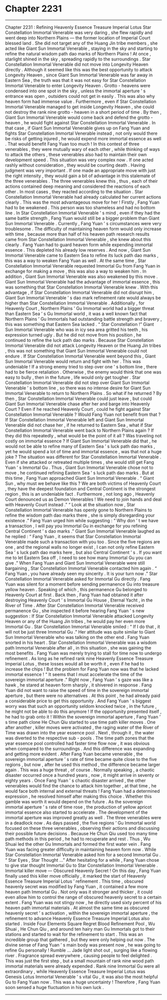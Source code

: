 
# Chapter 2231


---

Chapter 2231 : Refining Heavenly Essence Treasure Imperial Lotus
Star Constellation Immortal Venerable was very daring , she flew rapidly and went deep into Northern Plains — the former location of Imperial Court blessed land .
She did not target any of the Huang Jin tribe members , she acted like Giant Sun Immortal Venerable , staying in the sky and starting to refine the natural wisdom path dao marks of Northern Plains !
At once , starlight shined in the sky , spreading rapidly to the surroundings .
Star Constellation Immortal Venerable did not move into Longevity Heaven directly .
Although it seemed like this was the best opportunity to attack Longevity Heaven , since Giant Sun Immortal Venerable was far away in Eastern Sea , the truth was that it was not easy for Star Constellation Immortal Venerable to enter Longevity Heaven .
Grotto - heavens were condensed into one spot in the sky , unless the immortal aperture ’ s entrance was open , outsiders could not get in easily .
This was also why heaven form had immense value .
Furthermore , even if Star Constellation Immortal Venerable managed to get inside Longevity Heaven , she could not destroy the rank nine grotto - heaven in a short period of time .
By then , Giant Sun Immortal Venerable would come back and defend the grotto - heaven , he would fight against Star Constellation Immortal Venerable . In that case , if Giant Sun Immortal Venerable gives up on Fang Yuan and fights Star Constellation Immortal Venerable instead , not only would there be risks of getting injured , he would expend more immortal essence as well .
That would benefit Fang Yuan too much !
In this contest of three venerables , they were mutually wary of each other , while thinking of ways to attack the others , these venerables also had to maintain their own development speed .
This situation was very complex now .
If one acted rashly without consideration , they would be courting death .
Having judgment was very important .
If one made an appropriate move with just the right intensity , they would gain a bit of advantage in this stalemate of the three venerables .
The three venerables knew this , thus , each of their actions contained deep meaning and considered the reactions of each other . In most cases , they reacted according to the situation .
Star Constellation Immortal Venerable had already calculated her current actions clearly .
This was the most advantageous move for her !
Firstly , Fang Yuan had to be weakened .
This person was too shameless and had no bottom line .
In Star Constellation Immortal Venerable ’ s mind , even if they had the same battle strength , Fang Yuan would still be a bigger problem than Giant Sun Immortal Venerable .
Currently , Fang Yuan ’ s circumstances were very troublesome . The difficulty of maintaining heaven form would only increase with time , because more than half of his heaven path research results came from Star Constellation Immortal Venerable , she knew about this clearly .
Fang Yuan had to guard heaven form while expending immortal essence . This depleted his already low reserves .
And now , Giant Sun Immortal Venerable came to Eastern Sea to refine its luck path dao marks , this was a way to weaken Fang Yuan as well .
At the same time , Star Constellation Immortal Venerable requested Immortal Gu from Fang Yuan in exchange for making a move , this was also a way to weaken him .
In addition , Giant Sun Immortal Venerable was also weakened by this move .
Giant Sun Immortal Venerable had the advantage of immortal essence , this was something that Star Constellation Immortal Venerable knew .
With this advantage , if Star Constellation Immortal Venerable did not disrupt him , Giant Sun Immortal Venerable ’ s dao mark refinement rate would always be higher than Star Constellation Immortal Venerable .
Additionally , for Heavenly Court , Northern Plains ’ Gu Immortal world had a bigger threat than Eastern Sea ’ s Gu Immortal world , it was a well known fact that Northern Plains ’ Gu Immortals had outstanding battle strength and bravery , this was something that Eastern Sea lacked .
“ Star Constellation !”
Giant Sun Immortal Venerable who was in icy sea area gritted his teeth , his expression turned ugly .
But he did not move from his position , he continued to refine the luck path dao marks .
Because Star Constellation Immortal Venerable did not attack Longevity Heaven or the Huang Jin tribes , this was not something that Giant Sun Immortal Venerable could not endure .
If Star Constellation Immortal Venerable went beyond this , Giant Sun Immortal Venerable would return and fight with her .
This was undeniable !
If a strong enemy tried to step over one ’ s bottom line , there had to be fierce retaliation . Otherwise , the enemy would think that one was easy to bully , then in the future , life would only get tougher .
Star Constellation Immortal Venerable did not step over Giant Sun Immortal Venerable ’ s bottom line , so there was no intense desire for Giant Sun Immortal Venerable to return to Northern Plains .
So what if he returned ?
By then , Star Constellation Immortal Venerable could just leave , but could Giant Sun Immortal Venerable chase after her and barge into Heavenly Court ?
Even if he reached Heavenly Court , could he fight against Star Constellation Immortal Venerable ? Would Fang Yuan not benefit from that ?
If Star Constellation Immortal Venerable left and Giant Sun Immortal Venerable did not chase her , if he returned to Eastern Sea , what if Star Constellation Immortal Venerable went back to Northern Plains again ?
If they did this repeatedly , what would be the point of it all ?
Was traveling not costly on immortal essence ?
If Giant Sun Immortal Venerable did that , he would not be able to refine many of Eastern Sea ’ s luck path dao marks , yet he would spend a lot of time and immortal essence , was that not a huge joke ?
The situation was different for Star Constellation Immortal Venerable .
Even if she attacked or retreated multiple times , she would still get Fang Yuan ’ s Immortal Gu .
Thus , Giant Sun Immortal Venerable chose not to move , he continued refining Eastern Sea ’ s luck path dao marks .
But at this time , Fang Yuan approached Giant Sun Immortal Venerable .
“ Giant Sun , why must we behave like this ? We are both victims of Heavenly Court , they have the deepest foundation and Central Continent is the strongest region , this is an undeniable fact . Furthermore , not long ago , Heavenly Court denounced us as Demon Venerables ! We need to join hands and deal with Heavenly Court instead .”
“ Look at the situation now , Star Constellation Immortal Venerable has openly gone to Northern Plains to refine the wisdom path dao marks there , she is simply disregarding your existence .”
Fang Yuan urged him while suggesting : “ Why don ’ t we have a transaction , I will pay you Immortal Gu in exchange for you refining Central Continent ’ s dao marks .”
Giant Sun Immortal Venerable laughed as he replied : “ Fang Yuan , it seems that Star Constellation Immortal Venerable made such a transaction with you too . Since the five regions are one , and the regional walls no longer exist , I can not only refine Eastern Sea ’ s luck path dao marks here , but also Central Continent ’ s . If you want me to let Eastern Sea off , I need to see how many Immortal Gu you can give .”
When Fang Yuan and Giant Sun Immortal Venerable were still bargaining , Star Constellation Immortal Venerable contacted him again .
“ Fang Yuan , you have already seen my sincerity . It is your turn now .” Star Constellation Immortal Venerable asked for Immortal Gu directly .
Fang Yuan was silent for a moment before sending permanence Gu into treasure yellow heaven .
Speaking of which , this permanence Gu belonged to Heavenly Court at first .
Back then , Fang Yuan had obtained it after destroying Heavenly Court ’ s Immortal Gu House , Eternal Yacht , in the River of Time .
After Star Constellation Immortal Venerable received permanence Gu , she inspected it before hearing Fang Yuan ’ s new suggestion : If Star Constellation Immortal Venerable attacked Longevity Heaven or any of the Huang Jin tribes , he would pay her even more Immortal Gu .
Star Constellation Immortal Venerable smiled : “ If I do that , it will not be just three Immortal Gu .” Her attitude was quite similar to Giant Sun Immortal Venerable who was talking on the other end .
Fang Yuan snorted in his heart .
Star Constellation Immortal Venerable was a wisdom path Immortal Venerable after all , in this situation , she was gaining the most benefits .
Fang Yuan was merely trying to stall for time now to undergo refinement .
As long as he refined rank nine Heavenly Essence Treasure Imperial Lotus , these losses would all be worth it , even if he had to increase the chips !
But the problem for Fang Yuan now was that he lacked immortal essence !
“ It seems that I must accelerate the time of the sovereign immortal aperture .” Right now , Fang Yuan ’ s gaze was like a hawk , he stared at heaven form sharply , it shivered in response .
Fang Yuan did not want to raise the speed of time in the sovereign immortal aperture , but there were no alternatives .
At this point , he had already paid a considerable price to get this opportunity . And Fang Yuan ’ s biggest worry was that such an opportunity seldom knocked twice , in the future , he might not be able to do this anymore !
If the opportunity presented itself , he had to grab onto it !
Within the sovereign immortal aperture , Fang Yuan ’ s time path clone He Chun Qiu started to use time path killer moves .
One after another , killer moves were activated , the raging water of the River of Time was drawn into the year essence pool . Next , through it , the water was diverted to the respective sub - pools .
The time path zones that the year essence pool controlled had faster time flow now , it was obvious when compared to the surroundings .
And this difference was expanding and getting more evident .
After Fang Yuan became venerable , the sovereign immortal aperture ’ s rate of time became quite close to the five regions , but now , after he used this method , the difference became larger again .
This was a huge threat , of course .
Normally speaking , a chaotic disaster occurred once a hundred years , now , it might arrive in seventy or eighty years .
Once Fang Yuan ’ s chaotic disaster arrived , the other venerables would find the chance to attack him together , at that time , he would face both internal and external threats !
Fang Yuan had a determined expression , he resolved himself after making this choice .
Whether this gamble was worth it would depend on the future .
As the sovereign immortal aperture ’ s rate of time rose , the production of yellow apricot immortal essence also started to accelerate .
The development of the immortal aperture was improved greatly as well .
The three venerables were in a deadlock now .
As days passed , the five regions ’ Gu Immortal world focused on these three venerables , observing their actions and discussing their possible future decisions .
Because He Chun Qiu used too many time path methods in this period , he had to recuperate and rest .
Thus , Wu Shuai led the other Gu Immortals and formed the first water vein .
Fang Yuan was facing greater difficulty in maintaining heaven form now .
While Star Constellation Immortal Venerable asked him for a second Immortal Gu .
“ Star Eyes , Star Thought …” After hesitating for a while , Fang Yuan chose to give star thought Immortal Gu to Star Constellation Immortal Venerable .
Immortal killer move — Obscured Heavenly Secret !
On this day , Fang Yuan finally used this killer move officially , it marked the start of Heavenly Essence Treasure Imperial Lotus ’ refinement .
This time , obscured heavenly secret was modified by Fang Yuan , it contained a few more heaven path Immortal Gu . Not only was it stronger and thicker , it could even allow him to control the range of obscured heavenly secret to a certain extent .
Fang Yuan was not stingy now , he directly used sixty percent of his heaven path immortal materials .
At almost the same time as obscured heavenly secret ’ s activation , within the sovereign immortal aperture , the refinement to advance Heavenly Essence Treasure Imperial Lotus also started .
Inside Four Elements Square Regret Blood Refinement Pool , Wu Shuai , He Chun Qiu , and around ten hairy man Gu Immortals got to their stations and started to wait for the refinement to start .
This was an incredible group that gathered , but they were only helping out now .
The divine sense of Fang Yuan ’ s main body was present now , he was going to refine Gu personally !
Rumble …
Jade light shot out , surging like a flowing river .
Fragrance spread everywhere , causing people to feel delighted .
This was just the first step , but a small mountain of rank nine wood path immortal materials were already expended .
Rank nine Immortal Gu were all extraordinary , while Heavenly Essence Treasure Imperial Lotus was Genesis Lotus Immortal Venerable ’ s vital Gu , it was also the most helpful Gu to Fang Yuan now .
This was a huge uncertainty !
Therefore , Fang Yuan soon sensed a huge fluctuation in his own luck .

---

